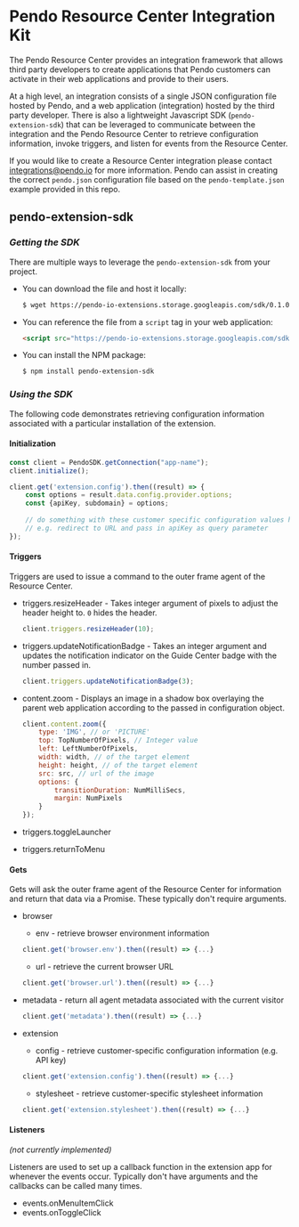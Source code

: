 # Pendo Resource Center Integration Kit

The Pendo Resource Center provides an integration framework that allows third party developers to create applications that Pendo customers can activate in their web applications and provide to their users.

At a high level, an integration consists of a single JSON configuration file hosted by Pendo, and a web application (integration) hosted by the third party developer.  There is also a lightweight Javascript SDK (`pendo-extension-sdk`) that can be leveraged to communicate between the integration and the Pendo Resource Center to retrieve configuration information, invoke triggers, and listen for events from the Resource Center.

If you would like to create a Resource Center integration please contact integrations@pendo.io for more information.  Pendo can assist in creating the correct `pendo.json` configuration file based on the `pendo-template.json` example provided in this repo.

## pendo-extension-sdk

### _Getting the SDK_

There are multiple ways to leverage the `pendo-extension-sdk` from your project.  

* You can download the file and host it locally:

    ```bash
    $ wget https://pendo-io-extensions.storage.googleapis.com/sdk/0.1.0/js/pendo-extensions.sdk.js
    ```

* You can reference the file from a `script` tag in your web application:
    
    ```html
    <script src="https://pendo-io-extensions.storage.googleapis.com/sdk/0.1.0/js/pendo-extensions.sdk.js"></script>
    ```

* You can install the NPM package:

    ```bash
    $ npm install pendo-extension-sdk
    ```

### _Using the SDK_

The following code demonstrates retrieving configuration information associated with a particular installation of the extension.

#### Initialization

```javascript
const client = PendoSDK.getConnection("app-name");
client.initialize();

client.get('extension.config').then((result) => {
    const options = result.data.config.provider.options;
    const {apiKey, subdomain} = options;
    
    // do something with these customer specific configuration values here
    // e.g. redirect to URL and pass in apiKey as query parameter
});
```

#### Triggers

Triggers are used to issue a command to the outer frame agent of the Resource Center.

 * triggers.resizeHeader - Takes integer argument of pixels to adjust the header height to. `0` hides the header.

    ```javascript
    client.triggers.resizeHeader(10);
    ```

 * triggers.updateNotificationBadge - Takes an integer argument and updates the notification indicator on the Guide Center badge with the number passed in.

    ```javascript
    client.triggers.updateNotificationBadge(3);
    ```

 * content.zoom - Displays an image in a shadow box overlaying the parent web application according to the passed in configuration object. 

   ```javascript
   client.content.zoom({
       type: 'IMG', // or 'PICTURE'
       top: TopNumberOfPixels, // Integer value
       left: LeftNumberOfPixels,
       width: width, // of the target element
       height: height, // of the target element
       src: src, // url of the image
       options: {
           transitionDuration: NumMilliSecs,
           margin: NumPixels
       }
   });
   ```

 * triggers.toggleLauncher

 * triggers.returnToMenu

   

#### Gets

Gets will ask the outer frame agent of the Resource Center for information and return that data via a Promise. These typically don't require arguments.

 * browser 
    * env - retrieve browser environment information
    ```javascript
    client.get('browser.env').then((result) => {...}
    ```
    * url - retrieve the current browser URL
    ```javascript
    client.get('browser.url').then((result) => {...}
    ```

 * metadata - return all agent metadata associated with the current visitor
    ```javascript
    client.get('metadata').then((result) => {...}
    ```

 * extension
    * config - retrieve customer-specific configuration information (e.g. API key)
    ```javascript
    client.get('extension.config').then((result) => {...}
    ```
    * stylesheet - retrieve customer-specific stylesheet information
    ```javascript
    client.get('extension.stylesheet').then((result) => {...}
    ```

      

#### Listeners 

_(not currently implemented)_

Listeners are used to set up a callback function in the extension app for whenever the events occur. Typically don't have arguments and the callbacks can be called many times.

 * events.onMenuItemClick
 * events.onToggleClick
